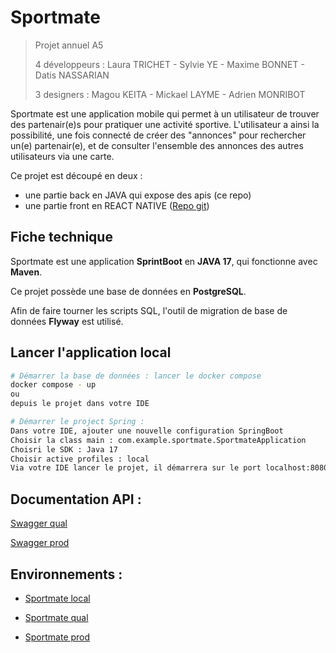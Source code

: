 # Sportmate

> Projet annuel A5
>
> 4 développeurs :  Laura TRICHET - Sylvie YE - Maxime BONNET - Datis NASSARIAN
>
> 3 designers : Magou KEITA - Mickael LAYME - Adrien MONRIBOT

Sportmate est une application mobile qui permet à un utilisateur de trouver des partenair(e)s
pour pratiquer une activité sportive. L'utilisateur a ainsi la possibilité, une fois connecté de
créer des "annonces" pour rechercher un(e) partenair(e), et de consulter l'ensemble des annonces
des autres utilisateurs via une carte.

Ce projet est découpé en deux :
- une partie back en JAVA qui expose des apis (ce repo)
- une partie front en REACT NATIVE ([Repo git](https://github.com/Pyxize/iim-sportmate-front))

## Fiche technique
Sportmate est une application **SprintBoot** en **JAVA 17**, qui fonctionne avec **Maven**.

Ce projet possède une base de données en **PostgreSQL**.

Afin de faire tourner les scripts SQL, l'outil de migration de base de données **Flyway** est utilisé.

## Lancer l'application local

``` bash
# Démarrer la base de données : lancer le docker compose
docker compose - up 
ou 
depuis le projet dans votre IDE

# Démarrer le project Spring : 
Dans votre IDE, ajouter une nouvelle configuration SpringBoot
Choisir la class main : com.example.sportmate.SportmateApplication
Choisri le SDK : Java 17
Choisir active profiles : local
Via votre IDE lancer le projet, il démarrera sur le port localhost:8080
```

## Documentation API :
[Swagger qual](https://sportmate-develop.herokuapp.com/swagger-ui/index.html#/user-controller)

[Swagger prod](https://sportmate-master.herokuapp.com/swagger-ui/index.html#/user-controller)

## Environnements :

- [Sportmate local](http://localhost:8080)

- [Sportmate qual](https://sportmate-develop.herokuapp.com)

- [Sportmate prod](https://sportmate-master.herokuapp.com)

